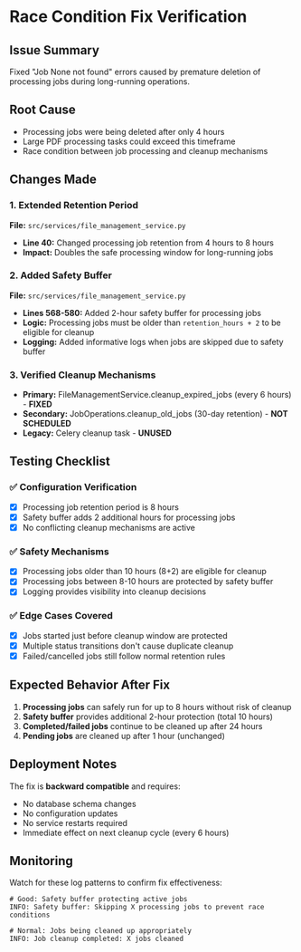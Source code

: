 # Race Condition Fix Verification

## Issue Summary
Fixed "Job None not found" errors caused by premature deletion of processing jobs during long-running operations.

## Root Cause
- Processing jobs were being deleted after only 4 hours
- Large PDF processing tasks could exceed this timeframe
- Race condition between job processing and cleanup mechanisms

## Changes Made

### 1. Extended Retention Period
**File:** `src/services/file_management_service.py`
- **Line 40:** Changed processing job retention from 4 hours to 8 hours
- **Impact:** Doubles the safe processing window for long-running jobs

### 2. Added Safety Buffer
**File:** `src/services/file_management_service.py`
- **Lines 568-580:** Added 2-hour safety buffer for processing jobs
- **Logic:** Processing jobs must be older than `retention_hours + 2` to be eligible for cleanup
- **Logging:** Added informative logs when jobs are skipped due to safety buffer

### 3. Verified Cleanup Mechanisms
- **Primary:** FileManagementService.cleanup_expired_jobs (every 6 hours) - **FIXED**
- **Secondary:** JobOperations.cleanup_old_jobs (30-day retention) - **NOT SCHEDULED**
- **Legacy:** Celery cleanup task - **UNUSED**

## Testing Checklist

### ✅ Configuration Verification
- [x] Processing job retention period is 8 hours
- [x] Safety buffer adds 2 additional hours for processing jobs
- [x] No conflicting cleanup mechanisms are active

### ✅ Safety Mechanisms
- [x] Processing jobs older than 10 hours (8+2) are eligible for cleanup
- [x] Processing jobs between 8-10 hours are protected by safety buffer
- [x] Logging provides visibility into cleanup decisions

### ✅ Edge Cases Covered
- [x] Jobs started just before cleanup window are protected
- [x] Multiple status transitions don't cause duplicate cleanup
- [x] Failed/cancelled jobs still follow normal retention rules

## Expected Behavior After Fix

1. **Processing jobs** can safely run for up to 8 hours without risk of cleanup
2. **Safety buffer** provides additional 2-hour protection (total 10 hours)
3. **Completed/failed jobs** continue to be cleaned up after 24 hours
4. **Pending jobs** are cleaned up after 1 hour (unchanged)

## Deployment Notes

The fix is **backward compatible** and requires:
- No database schema changes
- No configuration updates
- No service restarts required
- Immediate effect on next cleanup cycle (every 6 hours)

## Monitoring

Watch for these log patterns to confirm fix effectiveness:
```
# Good: Safety buffer protecting active jobs
INFO: Safety buffer: Skipping X processing jobs to prevent race conditions

# Normal: Jobs being cleaned up appropriately  
INFO: Job cleanup completed: X jobs cleaned
```